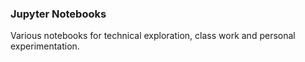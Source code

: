 ### Jupyter Notebooks

Various notebooks for technical exploration, class work and personal experimentation.